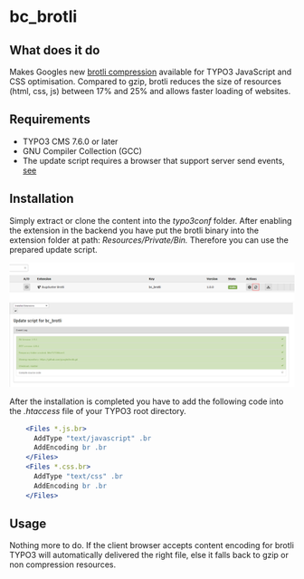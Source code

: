 bc_brotli
=========

What does it do
----------------------
Makes Googles new [brotli compression](https://github.com/google/brotli/) available for TYPO3 JavaScript and CSS optimisation. Compared to gzip, brotli reduces the size of resources (html, css, js) between 17% and 25% and allows faster loading of websites.

Requirements
-------------------
* TYPO3 CMS 7.6.0 or later
* GNU Compiler Collection (GCC)
* The update script requires a browser that support server send events, [see](http://caniuse.com/#feat=eventsource)

Installation
----------------
Simply extract or clone the content into the *typo3conf* folder. After enabling the extension in the backend you have put the brotli binary into the extension folder at path: *Resources/Private/Bin.* Therefore you can use the prepared update script.

![Extension Manager](https://raw.githubusercontent.com/lefty89/bc_brotli/master/Documentation/Images/AdministratorManual/ExtensionManager.png "Extension Manager")
![Update Script](https://raw.githubusercontent.com/lefty89/bc_brotli/master/Documentation/Images/AdministratorManual/UpdateScript.png "Update Script")

After the installation is completed you have to add the following code into the *.htaccess* file of your TYPO3 root directory.

```apache
    <Files *.js.br>
      AddType "text/javascript" .br
      AddEncoding br .br
    </Files>
    <Files *.css.br>
      AddType "text/css" .br
      AddEncoding br .br
    </Files>
```

Usage
--------
Nothing more to do. If the client browser accepts content encoding for brotli TYPO3 will automatically delivered the right file, else it falls back to gzip or non compression resources.




